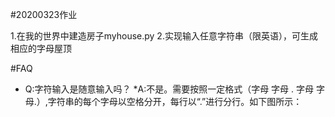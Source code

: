#20200323作业

1.在我的世界中建造房子myhouse.py
2.实现输入任意字符串（限英语），可生成相应的字母屋顶

#FAQ
* Q:字符输入是随意输入吗？
  *A:不是。需要按照一定格式（字母 字母 . 字母 字母.）,字符串的每个字母以空格分开，每行以“.”进行分行。如下图所示：
